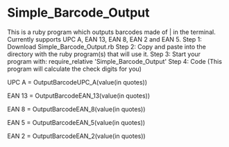 # Simple_Barcode_Output
This is a ruby program which outputs barcodes made of | in the terminal. Currently supports UPC A, EAN 13, EAN 8, EAN 2 and EAN 5.
Step 1:
Download Simple_Barcode_Output.rb
Step 2:
Copy and paste into the directory with the ruby program(s) that will use it.
Step 3:
Start your program with:
require_relative 'Simple_Barcode_Output'
Step 4: Code (This program will calculate the check digits for you)

UPC A = OutputBarcodeUPC_A(value(in quotes))

EAN 13 = OutputBarcodeEAN_13(value(in quotes))

EAN 8 = OutputBarcodeEAN_8(value(in quotes))

EAN 5 = OutputBarcodeEAN_5(value(in quotes))

EAN 2 = OutputBarcodeEAN_2(value(in quotes))
